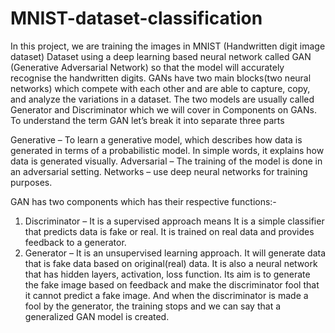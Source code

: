 # MNIST-dataset-classification
In this project, we are training the images in MNIST (Handwritten digit image dataset) Dataset using a deep learning based neural network called GAN (Generative Adversarial Network) so that the model will accurately recognise the handwritten digits.
GANs have two main blocks(two neural networks) which compete with each other and are able to capture, copy, and analyze the variations in a dataset. The two models are usually called Generator and Discriminator which we will cover in Components on GANs. To understand the term GAN let’s break it into separate three parts

Generative – To learn a generative model, which describes how data is generated in terms of a probabilistic model. In simple words, it explains how data is generated visually.
Adversarial – The training of the model is done in an adversarial setting.
Networks – use deep neural networks for training purposes.

GAN has two components which has their respective functions:-
1) Discriminator – It is a supervised approach means It is a simple classifier that predicts data is fake or real. It is trained on real data and provides feedback to a generator.
2) Generator – It is an unsupervised learning approach. It will generate data that is fake data based on original(real) data. It is also a neural network that has hidden layers, activation, loss function. Its aim is to generate the fake image based on feedback and make the discriminator fool that it cannot predict a fake image. And when the discriminator is made a fool by the generator, the training stops and we can say that a generalized GAN model is created.
